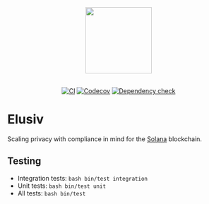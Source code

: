 <div align="center">
    <img src="https://github.com/elusiv-privacy/.github/blob/main/profile/elusiv.svg" width="150"/>
</div>

<br/>

<div align="center">

[![CI](https://github.com/elusiv-privacy/elusiv/actions/workflows/test.yaml/badge.svg)](https://github.com/elusiv-privacy/elusiv/actions/workflows/test.yaml)
[![Codecov](https://codecov.io/gh/elusiv-privacy/elusiv/branch/master/graph/badge.svg?token=E6EBAGCE0M)](https://codecov.io/gh/elusiv-privacy/elusiv)
[![Dependency check](https://github.com/elusiv-privacy/elusiv/actions/workflows/audit.yaml/badge.svg)](https://github.com/elusiv-privacy/elusiv/actions/workflows/audit.yaml)

</div>

# Elusiv
Scaling privacy with compliance in mind for the [Solana](https://github.com/solana-labs/solana) blockchain.

## Testing
- Integration tests: `bash bin/test integration`
- Unit tests: `bash bin/test unit`
- All tests: `bash bin/test`